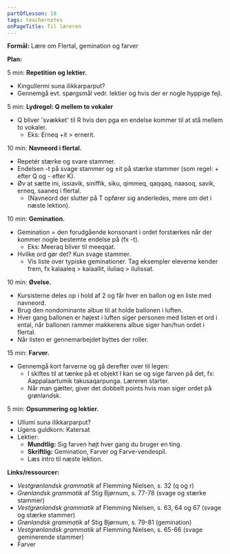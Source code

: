 ```yaml
---
partOfLesson: 18
tags: teachernotes
onPageTitle: Til læreren
---
```

**Formål:** Lære om Flertal, gemination og farver

**Plan:**

5 min: **Repetition og lektier.**

- Kingullermi suna ilikkarparput?
- Gennemgå evt. spørgsmål vedr. lektier og hvis der er nogle hyppige fejl.

5 min: **Lydregel: Q mellem to vokaler**

- Q bliver 'svækket' til R hvis den pga en endelse kommer til at stå mellem to vokaler.
    - Eks: Erneq +it > ernerit.

10 min: **Navneord i flertal.**

- Repetér stærke og svare stammer.
- Endelsen -t på svage stammer og ±it på stærke stammer (som regel: + efter Q og - efter K).
- Øv at sætte ini, issiavik, siniffik, siku, qimmeq, qaqqaq, naasoq, savik, erneq, saaneq i flertal.
    - (Navneord der slutter på T opfører sig anderledes, mere om det i næste lektion).

10 min: **Gemination.**

- Gemination = den forudgående konsonant i ordet forstærkes når der kommer nogle bestemte endelse på (fx -t).
    - Eks: Meeraq bliver til meeqqat.
- Hvilke ord gør det? Kun svage stammer.
    - Vis liste over typiske geminationer. Tag eksempler eleverne kender frem, fx kalaaleq > kalaallit, iluliaq > ilulissat.

10 min: **Øvelse.**

- Kursisterne deles op i hold af 2 og får hver en ballon og en liste med navneord.
- Brug den nondominante albue til at holde ballonen i luften.
- Hver gang ballonen er højest i luften siger personen med listen et ord i ental, når ballonen rammer makkerens albue siger han/hun ordet i flertal.
- Når listen er gennemarbejdet byttes der roller.

15 min: **Farver.**

- Gennemgå kort farverne og gå derefter over til legen:
    - I skiftes til at tænke på et objekt I kan se og sige farven på det, fx: Aappalaartumik takusaqarpunga. Læreren starter.
    - Når man gætter, giver det dobbelt points hvis man siger ordet på grønlandsk.

5 min: **Opsummering og lektier.**

- Ullumi suna ilikkarparput?
- Ugens guldkorn: Katersat
- Lektier:
    - **Mundtlig:** Sig farven højt hver gang du bruger en ting.
    - **Skriftlig:** Gemination, Farver og Farve-vendespil.
    - Læs intro til næste lektion.

**Links/ressourcer:**

- *Vestgrønlandsk grammatik* af Flemming Nielsen, s. 32 (q og r)
- *Grønlandsk grammatik* af Stig Bjørnum, s. 77-78 (svage og stærke stammer)
- *Vestgrønlandsk grammatik* af Flemming Nielsen, s. 63, 64 og 67 (svage og stærke stammer)
- *Grønlandsk grammatik* af Stig Bjørnum, s. 79-81 (gemination)
- *Vestgrønlandsk grammatik* af Flemming Nielsen, s. 65-66 (svage geminerende stammer)
- Farver